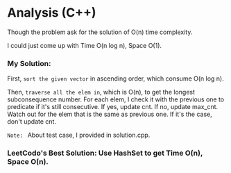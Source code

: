 # Analysis (C++)

Though the problem ask for
the solution of O(n) time complexity.

I could just come up with Time O(n log n), Space O(1).

### My Solution:

First, `sort the given vector` in ascending order, which consume O(n log n).

Then, `traverse all the elem in`, which is O(n), to get the
longest subconsequence number. For each elem, I check it with the
previous one to predicate if it's still consecutive. If yes, update cnt.
If no, update max_cnt. Watch out for the elem that is the same as
previous one. If it's the case, don't update cnt.

`Note: ` About test case, I provided in solution.cpp.

### LeetCodo's Best Solution: Use HashSet to get Time O(n), Space O(n).